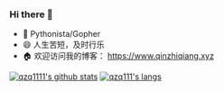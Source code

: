 ### Hi there 👋

<!--
**qzq1111/qzq1111** is a ✨ _special_ ✨ repository because its `README.md` (this file) appears on your GitHub profile.

Here are some ideas to get you started:

- 🔭 I’m currently working on fd
- 🌱 I’m currently learning ...
- 👯 I’m looking to collaborate on ...
- 🤔 I’m looking for help with ...
- 💬 Ask me about ...
- 📫 How to reach me: ...
- 😄 Pronouns: ...
- ⚡ Fun fact: ...
-->

- 🔭 Pythonista/Gopher
- 😄 人生苦短，及时行乐
- 🏠 欢迎访问我的博客： https://www.qinzhiqiang.xyz

[![qzq1111's github stats](https://github-readme-stats.vercel.app/api?username=qzq1111&theme=calm&hide_border=true)](https://github.com/qzq1111)
[![qzq111's langs](https://github-readme-stats.vercel.app/api/top-langs/?username=qzq1111&theme=calm&hide_border=true)](https://github.com/qzq1111)
